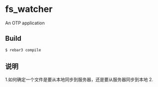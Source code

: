 fs_watcher
=====

An OTP application

Build
-----

    $ rebar3 compile

说明
----
1.如何确定一个文件是要从本地同步到服务器，还是要从服务器同步到本地
2.